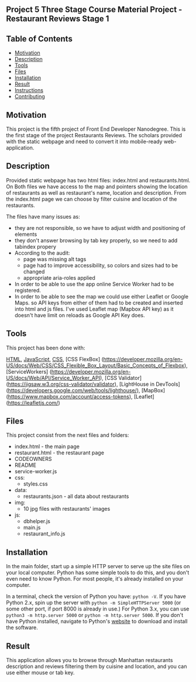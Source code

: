 ## Project 5 Three Stage Course Material Project - Restaurant Reviews Stage 1

## Table of Contents

* [Motivation](#motivation)
* [Description](#description)
* [Tools](#tools)
* [Files](#files)
* [Installation](#installation)
* [Result](#result)
* [Instructions](#instructions)
* [Contributing](#contributing)


## Motivation

This project is the fifth project of Front End Developer Nanodegree.
This is the first stage of the project Restaurants Reviews.
The scholars provided with the static webpage and need to convert it into mobile-ready web-application.

## Description

Provided static webpage has two html files: index.html and restaurants.html.
On Both files we have access to the map and pointers showing the location of restaurants as well as restaurant's name, location and description.
From the index.html page we can choose by filter cuisine and location of the restaurants.

The files have many issues as:
- they are not responsible, so we have to adjust width and positioning of elements
- they don't answer browsing by tab key properly, so we need to add tabindex propery
- According to the audit:
    - page was missing alt tags
    - page had to improve accessibility, so colors and sizes had to be changed
    - appropriate aria-roles applied
- In order to be able to use the app online Service Worker had to be registered.
- In order to be able to see the map we could use either Leaflet or Google Maps.
  so API keys from either of them had to be created and inserted into html and js files.
  I've used Leaflet map (Mapbox API key) as it doesn't have limit on reloads as Google API Key does.


## Tools

This project has been done with:

 [HTML](https://developer.mozilla.org/en-US/docs/Glossary/HTML),
 [JavaScript](https://developer.mozilla.org/en-US/docs/Web/JavaScript),
 [CSS](https://developer.mozilla.org/en-US/docs/Glossary/CSS),
 [CSS FlexBox] (https://developer.mozilla.org/en-US/docs/Web/CSS/CSS_Flexible_Box_Layout/Basic_Concepts_of_Flexbox),
 [ServiceWorkers] (https://developer.mozilla.org/en-US/docs/Web/API/Service_Worker_API),
 [CSS Validator] (https://jigsaw.w3.org/css-validator/validator),
 [LightHouse in DevTools] (https://developers.google.com/web/tools/lighthouse/),
 [MapBox] (https://www.mapbox.com/account/access-tokens),
 [Leaflet] (https://leafletjs.com/)

## Files

This project consist from the next files and folders:
* index.html - the main page
* restaurant.html - the restaurant page
* CODEOWNERS
* README
* service-worker.js
* css:
   - styles.css
* data:
   - restaurants.json  - all data about restaurants
* img:
   - 10 jpg files with restaurants' images
* js:
   - dbhelper.js
   - main.js
   - restaurant_info.js

## Installation

In the main folder, start up a simple HTTP server to serve up the site files on your local computer. Python has some simple tools to do this, and you don't even need to know Python. For most people, it's already installed on your computer.

In a terminal, check the version of Python you have: `python -V`. If you have Python 2.x, spin up the server with `python -m SimpleHTTPServer 5000` (or some other port, if port 8000 is already in use.) For Python 3.x, you can use `python3 -m http.server 5000` or `python -m http.server 5000`. If you don't have Python installed, navigate to Python's [website](https://www.python.org/) to download and install the software.


## Result

This application allows you to browse through Manhattan restaurants description and reviews filtering them by cuisine and location, and you can use either mouse or tab key.



